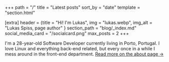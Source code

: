 +++
path = "/"
title = "Latest posts"
sort_by = "date"
template = "section.html"

[extra]
header = {title = "Hi! I'm Lukas", img = "lukas.webp", img_alt = "Lukas Spiss, page author" }
section_path = "blog/_index.md"
social_media_card = "/socialcard.png"
max_posts = 2
+++

I'm a 28-year-old Software Developer currently living in Porto, Portugal.
I love Linux and everything back-end related, but every once in a while I mess around in the front-end department. [Read more on the about page →](@/pages/about/index.md)
